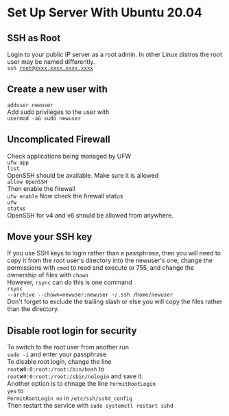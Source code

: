 # Set Up Server With Ubuntu 20.04

## SSH as Root
Login to your public IP server as a root admin. In other Linux distros the root user may be named differently. <br> 
<code>ssh root@xxxx.xxxx.xxxx.xxxx</code> <br>
## Create a new user with <br> 
<code>adduser newuser</code> <br>
Add sudo privileges to the user with <br>
<code>usermod -aG sudo newuser </code> <br> 
## Uncomplicated Firewall 
Check applications being managed by UFW <br> 
<code>ufw app list</code> <br> 
OpenSSH should be available. Make sure it is allowed <br> 
<code>allow OpenSSH</code> <br>
Then enable the firewall <br> 
<code>ufw enable</code>
Now check the firewall status <br> 
<code>ufw status</code> <br>
OpenSSH for v4 and v6 should be allowed from anywhere. <br>
## Move your SSH key
If you use SSH keys to login rather than a passphrase, then you will need to copy it from the root user's directory into the newuser's one, change the permissions with <code>cmod</code> to read and execute or 755, and change the ownership of files with <code>chown</code> <br>
However, <code>rsync</code> can do this is one command <br>
<code>rsync --archive --chown=newuser:newuser ~/.ssh /home/newuser </code> <br>
Don't forget to exclude the trailing slash or else you will copy the files rather than the directory. <br> 
## Disable root login for security 
To switch to the root user from another run <br> 
<code>sudo -i</code> and enter your passphrase <br> 
To disable root login, change the line <br> 
<code>root:x:0:0:root:/root:/bin/bash</code> to <br> 
<code>root:x:0:0:root:/root:/sbin/nologin</code> and save it. <br> 
Another option is to chnage the line <code>PermitRootLogin yes</code> to <br>
<code>PermitRootLogin no</code> in <code>/etc/ssh/sshd_config</code> <br> 
Then restart the service with <code>sudo systemctl restart sshd</code> <br> 
